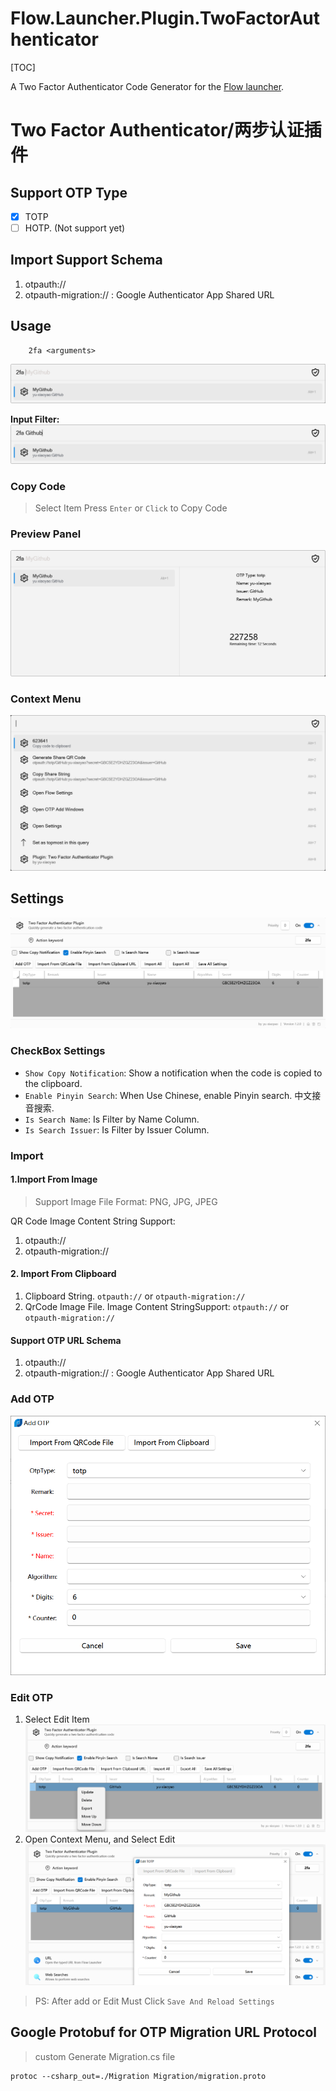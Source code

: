 Flow.Launcher.Plugin.TwoFactorAuthenticator
==================
[TOC]


A Two Factor Authenticator Code Generator for the [Flow launcher](https://github.com/Flow-Launcher/Flow.Launcher).

# Two Factor Authenticator/两步认证插件

## Support OTP Type

- [x] TOTP
- [ ] HOTP. (Not support yet)

## Import Support Schema

1. otpauth://
2. otpauth-migration:// : Google Authenticator App Shared URL



## Usage
```
    2fa <arguments>
```

![](Resources/usage.png)

**Input Filter:**
![](Resources/usage-filter.png)


### Copy Code
> Select Item Press `Enter` or `Click` to Copy Code

### Preview Panel
![](Resources/preview.png)


### Context Menu
![](Resources/context-menu.png)



## Settings

![Settings](Resources/settings-manage.png)

### CheckBox Settings

- `Show Copy Notification`: Show a notification when the code is copied to the clipboard.
- `Enable Pinyin Search`: When Use Chinese, enable Pinyin search. 中文接音搜索.
- `Is Search Name`: Is Filter by Name Column.
- `Is Search Issuer`: Is Filter by Issuer Column.

### Import
#### 1.Import From Image
> Support Image File Format: PNG, JPG, JPEG

QR Code Image Content String Support:
1. otpauth://
2. otpauth-migration://

#### 2. Import From Clipboard
1. Clipboard String. `otpauth://` or `otpauth-migration://`
2. QrCode Image File. Image Content StringSupport: `otpauth://` or `otpauth-migration://`

#### Support OTP URL Schema
1. otpauth://
2. otpauth-migration:// : Google Authenticator App Shared URL

### Add OTP

![](Resources/add-otp.png)


### Edit OTP
1. Select Edit Item
![](Resources/edit-input.png)
2. Open Context Menu, and Select Edit
![](Resources/edit-otp.png)

> PS: After add or Edit Must Click `Save And Reload Settings`

## Google Protobuf for OTP Migration URL Protocol

> custom Generate Migration.cs file

```shell
protoc --csharp_out=./Migration Migration/migration.proto
```